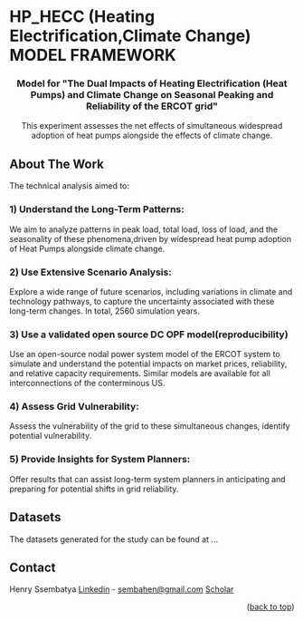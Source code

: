 # HP_HECC (Heating Electrification,Climate Change) MODEL FRAMEWORK

<div align="center">
<h3 align="center">Model for "The Dual Impacts of Heating Electrification (Heat Pumps) and Climate Change on Seasonal Peaking and Reliability of the ERCOT grid"</h3>

  <p align="center">
    This experiment assesses the net effects of simultaneous widespread adoption of heat pumps alongside the effects of climate change.
    </p>
    
</div>

<!-- ABOUT THE PROJECT -->
## About The Work

The technical analysis aimed to:

### 1) Understand the Long-Term Patterns:
   We aim to analyze patterns in peak load, total load, loss of load, and the seasonality of these phenomena,driven by widespread heat pump adoption of Heat Pumps alongside climate change.

### 2) Use Extensive Scenario Analysis:
  Explore a wide range of future scenarios, including variations in climate and technology pathways, to capture the uncertainty associated with these long-term changes. In total, 2560 simulation years.

### 3) Use a validated open source DC OPF model(reproducibility)
  Use an open-source nodal power system model of the ERCOT system to simulate and understand the potential impacts on market prices, reliability, and relative   capacity requirements. Similar models are available for all interconnections of the conterminous US.

### 4) Assess Grid Vulnerability:
   Assess the vulnerability of the grid to these simultaneous changes, identify potential vulnerability.

### 5) Provide Insights for System Planners:
  Offer results that can assist long-term system planners in anticipating and preparing for potential shifts in grid reliability.


<!-- DATASETS -->
## Datasets
The datasets generated for the study can be found at ...


<!-- CONTACT -->
## Contact

Henry Ssembatya <a href="https://www.linkedin.com/in/henry-ssembatya/"> Linkedin</a> - sembahen@gmail.com <a href="[https://www.linkedin.com/in/henry-ssembatya/](https://scholar.google.com/citations?user=W10PUg0AAAAJ&hl=en)"> Scholar</a>


<p align="right">(<a href="#readme-top">back to top</a>)</p>
